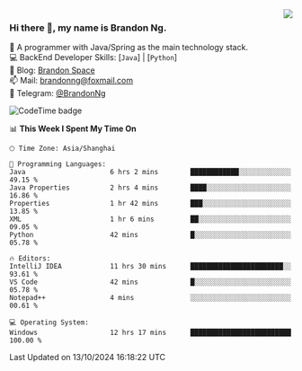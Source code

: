 <img  align="right" src="https://github-readme-stats-brandon0824.vercel.app/api/top-langs/?username=brandon0824&layout=compact">

### Hi there 👋, my name is Brandon Ng.

🌱 A programmer with Java/Spring as the main technology stack.  
💻 BackEnd Developer Skills: [`Java`] | [`Python`]  
📝 Blog: [Brandon Space](https://brandonng.tech)  
📫 Mail: brandonng@foxmail.com  
📰 Telegram: [@BrandonNg](https://t.me/BrandonNg24)  

![CodeTime badge](https://img.shields.io/endpoint?style=flat-square&url=https%3A%2F%2Fapi.codetime.dev%2Fshield%3Fid%3D128%26project%3D%26in%3D604800000)

<!--START_SECTION:waka-->
📊 **This Week I Spent My Time On** 

```text
🕑︎ Time Zone: Asia/Shanghai

💬 Programming Languages: 
Java                     6 hrs 2 mins        ████████████░░░░░░░░░░░░░   49.15 % 
Java Properties          2 hrs 4 mins        ████░░░░░░░░░░░░░░░░░░░░░   16.86 % 
Properties               1 hr 42 mins        ███░░░░░░░░░░░░░░░░░░░░░░   13.85 % 
XML                      1 hr 6 mins         ██░░░░░░░░░░░░░░░░░░░░░░░   09.05 % 
Python                   42 mins             █░░░░░░░░░░░░░░░░░░░░░░░░   05.78 % 

🔥 Editors: 
IntelliJ IDEA            11 hrs 30 mins      ███████████████████████░░   93.61 % 
VS Code                  42 mins             █░░░░░░░░░░░░░░░░░░░░░░░░   05.78 % 
Notepad++                4 mins              ░░░░░░░░░░░░░░░░░░░░░░░░░   00.61 % 

💻 Operating System: 
Windows                  12 hrs 17 mins      █████████████████████████   100.00 % 
```


 Last Updated on 13/10/2024 16:18:22 UTC
<!--END_SECTION:waka-->
